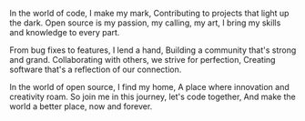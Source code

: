 In the world of code, I make my mark, Contributing to projects that light up the dark. 
Open source is my passion, my calling, my art, I bring my skills and knowledge to every part.

From bug fixes to features, I lend a hand, Building a community that's strong and grand. 
Collaborating with others, we strive for perfection, Creating software that's a reflection of our connection.

In the world of open source, I find my home, A place where innovation and creativity roam. 
So join me in this journey, let's code together, And make the world a better place, now and forever.
